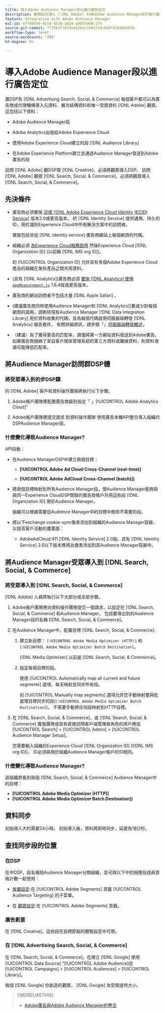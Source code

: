 ```yaml
---
title: 導入Adobe Audience Manager段以進行廣告定位
description: 瞭解如何導入 [!DNL Adobe] 利用Adobe Audience ManagerDSP進行廣告和搜索
feature: Integration with Adobe Audience Manager
exl-id: 6ff80699-9554-4b39-a019-d8055d68c174
source-git-commit: 7f35b3f3b33ed320ac186d219cbd0f826666bb3b
workflow-type: tm+mt
source-wordcount: '763'
ht-degree: 0%

---
```


# 導入Adobe Audience Manager段以進行廣告定位

廣DSP告 [!DNL Advertising Search, Social, & Commerce] 每個客戶都可以為廣告商或代理機構導入元資料、層次結構資料和唯一受眾資料 [!DNL Adobe] 觀眾<!-- segments or audiences? Standardize terms per AAM's docs -->。 這包括以下資料：

* Adobe Audience Manager段

* Adobe Analytics出版給Adobe Experience Cloud

* 使用Adobe Experience Cloud建立的段 [!DNL Audience Library]

* 在Adobe Experience Platform建立並通過Audience Manager發送到Adobe廣告的段

訪問 [!DNL Adobe] 觀DSP眾 [!DNL Creative]，必須將觀眾導入DSP。 訪問 [!DNL Adobe] 觀眾 [!DNL Search, Social, & Commerce]，必須將觀眾導入 [!DNL Search, Social, & Commerce]。

## 先決條件

* 廣告商必須實施 [這樣 [!DNL Adobe Experience Cloud Identity (ECID) Service]](https://experienceleague.adobe.com/docs/id-service/using/intro/overview.html) 版本2.0或更高版本。 的 [!DNL Identity Service] 提供通用、持久的ID，用於識別Experience Cloud中所有解決方案中的訪問者。

   實施包括添加 [!DNL Identity service] 廣告商網站上每個網頁的代碼。

* 組織必須 [為Experience Cloud服務啟用](https://experienceleague.adobe.com/docs/core-services/interface/services/core-services.html) 然後Experience Cloud [!DNL Organization ID] (以前稱 [!DNL IMS org ID])。

   的 [!UICONTROL Organization ID] 允許具有多個Adobe Experience Cloud產品的組織在某些產品之間共用資料。

* (具有 [!DNL Analytics])廣告商必須 [實施 [!DNL Analytics] 使用 `appMeasurement.js`](https://experienceleague.adobe.com/docs/analytics/implementation/js/overview.html) 1.6.4版或更高版本。

* 廣告商的網站訪問者不包括大量 [!DNL Apple Safari] 。

* (建議廣告商同時使用Audience Manager和 [!DNL Analytics])要減少對每個網頁的調用，請刪除現有Audience Manager [!DNL Data Integration Library] 用於資料收集的代碼，並為每個代碼啟用伺服器端轉發 [!DNL Analytics] 報告套件。 有關詳細資訊，請參閱「」[伺服器端轉發概述](https://experienceleague.adobe.com/docs/analytics/admin/admin-tools/server-side-forwarding/ssf.html)。

* （建議）為了獲得更高的匹配率，請僅將第一方網站資料發送到Adobe廣告。 如果廣告商捆綁了來自客戶關係管理系統的第三方資料或離線資料，則資料洩漏可能降低匹配率。

## 將Audience Manager訪問群DSP體

### 將受眾導入到的步DSP驟

的 [!DNL Adobe] 客戶和資料操作團隊將執行以下步驟。

1. Adobe帳戶團隊應配置廣告商級別設定「 」[!UICONTROL Adobe Analytics Cloud]&quot;

1. Adobe帳戶團隊應提交請求<!-- Submit a request as a JIRA task? --> 到資料操作團隊<!-- implementation team? --> 使用廣告本機API整合導入組織的DSPAudience Manager段。

### 什麼變化導致Audience Manager?

API自動：

* 在Audience ManagerDSP中建立兩個目標：

   * **[!UICONTROL Adobe Ad Cloud Cross-Channel (real-time)]**

   * **[!UICONTROL Adobe AdCloud Cross-Channel (batch)])**

* 將兩個目標映射到所有Audience Manager段，使Audience Manager能夠與與同一Experience CloudDSP關聯的廣告商帳戶共用這些段 [!DNL Organization ID] 用於Audience Manager。 <!-- Verify -->

   組織可以根據需要從Audience Manager中的目標中刪除不需要的段。

* 將以下exchange cookie-sync像素添加到組織的Audience Manager容器，以提高客戶活動的覆蓋面：

   * AdobeAdCloud:411 [!DNL Identity Service] 2.0版。具有 [!DNL Identity Service] 2.0以下版本應將此像素添加到其Audience Manager容器中。

## 將Audience Manager受眾導入到 [!DNL Search, Social, & Commerce]

### 將受眾導入到 [!DNL Search, Social, & Commerce]

[!DNL Adobe] 人員將執行以下大部分或全部步驟。

1. Adobe帳戶團隊應向資料操作團隊提交一個請求，以設定在 [!DNL Search, Social, & Commerce] 和Audience Manager。 包括要導出到的Audience Manager段的名稱 [!DNL Search, Social, & Commerce]。

1. 在Audience Manager中，配置目標 [!DNL Search, Social, & Commerce]:

   1. 建立新目標： `[!UICONTROL Adobe Media Optimizer (HTTP)]` 和 `[!UICONTROL Adobe Media Optimizer Batch Destination]`。

      [!DNL Media Optimizer] 以前是 [!DNL Search, Social, & Commerce]。

   1. 指定每個目標的段。

      使用 [!UICONTROL Automatically map all current and future segments] 選項，每天映射並同步所有段。

      的 [!UICONTROL Manually map segments] 選項允許您手動映射要與批處理目標同步的段(`[!UICONTROL Adobe Media Optimizer Batch Destination]`)。 不需要手動將任何段映射到HTTP目標。

1. 在 [!DNL Search, Social, & Commerce]，或 [!DNL Search, Social, & Commerce] 實施團隊或具有直接訪問客戶端管理員角色的用戶應從 [!UICONTROL Search] > [!UICONTROL Admin] > [!UICONTROL Audience Manager Setup]。

   您需要輸入組織的Experience Cloud [!DNL Organization ID] ([!DNL IMS org ID])。 ID必須與用於組織Audience Manager帳戶的ID相同。

### 什麼變化導致Audience Manager?

該組織將看到兩個 [!DNL Search, Social, & Commerce] Audience Manager中的目標：

* **[!UICONTROL Adobe Media Optimizer (HTTP)]**
* **[!UICONTROL Adobe Media Optimizer Batch Destination])**

## 資料同步

初始導入大約需要24小時。 初始導入後，資料將即時同步，延遲為1到2秒。

<!--
### How DSP Syncs the Data

DSP syncs the data automatically using the [!DNL Adobe Experience Cloud Identity (ECID) Service]. During synchronization, the [!DNL ECID Service] calls Adobe Advertising at [!DNL cm.eversttech.net]. Because Adobe Advertising is a trusted domain, ID syncs take place from parent pages rather than within the destination publishing iframes, as they do with most third-party activation partners. Audience Manager identifies unique users by device IDs, using the [Audience Manager [!DNL Unique User ID (AAM UUID)]](https://experienceleague.adobe.com/docs/audience-manager/user-guide/reference/ids-in-aam.html#global-device-ids), also called the [!DNL Device ID].

![Synchronization of [!DNL Adobe] audiences in DSP](/help/integrations/assets/audience-manager-sync.png)

### How Search Syncs the Data
-->

<!-- 
Segment membership data is sent only after one of the following events occurs:

* (Advertisers with DSP):

  * The segment is targeted in an Adobe Advertising display ad.

  * The segment is added to the [!DNL Adobe AdCloud Cross-Channel] batch and real-time destinations within the Audience Manager user interface.

* (Advertisers with [!DNL Search, Social, & Commerce]):

  * The segment is targeted in an Adobe Advertising search ad.

  * The segment is added to the [!DNL Adobe Media Optimizer] batch and HTTP destinations within the Audience Manager user interface.
 -->
<!-- Is membership data/whatever available in Creative? If so, does it show the same as DSP? -->

## 查找同步段的位置

### 在DSP

在中DSP，段名稱按Audience Manager分類組織，並可與以下中的相應段成員資格計數一起使用：

* [放置設定](/help/dsp/campaign-management/placements/placement-settings.md#audience-targeting):在 [!UICONTROL Adobe Segments] 頁籤 [!UICONTROL Audience Targeting] 的子菜單。

* 在 [觀眾設定](/help/dsp/audiences/audience-settings.md):在 [!UICONTROL Adobe Segments] 頁籤。

### 廣告創意

在 [!DNL Creative]，這些段在目標節點的體驗設定中可用。

### 在 [!DNL Advertising Search, Social, & Commerce]

在 [!DNL Search, Social, & Commerce]，在建立 [!DNL Google] 使用 [!UICONTROL Data Source] &quot;[!UICONTROL Adobe Audience]從 [!UICONTROL Campaigns] > [!UICONTROL Audiences] > [!UICONTROL Library]。

每個 [!DNL Google] 你創造的觀眾， [!DNL Google] 為受眾提供大小。

>[!MORELIKETHIS]
>
>* [Adobe廣告與Adobe Audience Manager的整合](/help/integrations/audience-manager/overview.md)


